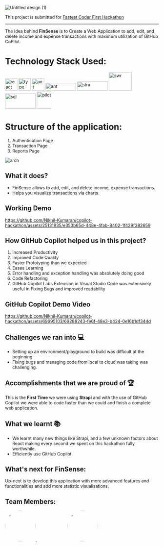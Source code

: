 ![Untitled design (1)](https://github.com/Nikhil-Kumaran/copilot-hackathon/assets/69695103/0a1a8d1f-3d4c-40eb-a083-359bacf306ac)

This project is submitted for [Fastest Coder First Hackathon](https://www.fastestcoderfirst.com/)

---

The Idea behind **FinSense** is to Create a Web Application to add, edit, and delete income and expense transactions with maximum utilization of GitHub CoPilot.

# Technology Stack Used:

<p align="left">
    <img src="https://user-images.githubusercontent.com/25181517/183897015-94a058a6-b86e-4e42-a37f-bf92061753e5.png" alt="react" width="40" height="40"/>
    <img src="https://user-images.githubusercontent.com/25181517/183890598-19a0ac2d-e88a-4005-a8df-1ee36782fde1.png" alt="type" width="40" height="40"/>
    <img src="https://user-images.githubusercontent.com/25181517/190887795-99cb0921-e57f-430b-a111-e165deedaa36.png" alt="ant" width="40" height="40"/>
    <img src="https://raw.githubusercontent.com/ahamedbasha-n/JavaScript/main/next.png" alt="ant" width="100" height="25"/>
    <img src="https://raw.githubusercontent.com/ahamedbasha-n/JavaScript/main/strapii.png" alt="stra" width="100" height="30"/>
    <img src="https://raw.githubusercontent.com/ahamedbasha-n/JavaScript/main/swr.png" alt="swr" width="75" height="60"/>
    <img src="https://raw.githubusercontent.com/ahamedbasha-n/JavaScript/main/sql.png" alt="sql" width="100" height="50"/>
    <img src="https://raw.githubusercontent.com/ahamedbasha-n/JavaScript/main/pilot.png" alt="pilot" width="50" height="56"/>

</p>

# Structure of the application:

1. Authentication Page
2. Transaction Page
3. Reports Page

![arch](https://github.com/Nikhil-Kumaran/copilot-hackathon/assets/69695103/d27c4181-4581-4707-bd4a-1335d817a556)

## What it does?

- FinSense allows to add, edit, and delete income, expense transactions.
- Helps you visualize transactions via charts.

## Working Demo

https://github.com/Nikhil-Kumaran/copilot-hackathon/assets/25131835/e353b65d-448e-4fab-8402-1f429f382659

## How GitHub Copilot helped us in this project?

1. Increased Productivity
2. Improved Code Quality
3. Faster Prototyping than we expected
4. Eases Learning
5. Error handling and exception handling was absolutely doing good
6. Code Refactoring
7. GitHub Copilot Labs Extension in Visual Studio Code was extensively useful in Fixing Bugs and improved readability

## GitHub Copilot Demo Video

https://github.com/Nikhil-Kumaran/copilot-hackathon/assets/69695103/69288243-fe6f-48e3-b424-0e16b1df344d



## Challenges we ran into 💻

- Setting up an environment/playground to build was difficult at the beginning.
- Fixing bugs and managing code from local to cloud was taking was challenging.

## Accomplishments that we are proud of 🏆

This is the **First Time** we were using **Strapi** and with the use of GitHub Copilot we were able to code faster than we could and finish a complete web application.

## What we learnt 📚

- We learnt many new things like Strapi, and a few unknown factors about React making every second we spent on this hackathon fully worthwhile.
- Efficiently use GitHub Copilot.

## What's next for FinSense:

Up-next is to develop this application with more advanced features and functionalities and add more statistic visualisations.

## Team Members:

<a href="https://github.com/ahamedbasha-n">
  <img style="width:100px;height:100px;border-radius:50%" src="https://avatars.githubusercontent.com/u/69695103?v=4"/>
</a>
<a href="https://github.com/Nikhil-Kumaran">
  <img style="width:100px;height:100px;border-radius:50%;margin-left:100px" src="https://avatars.githubusercontent.com/u/25131835?v=4"/>
</a>
